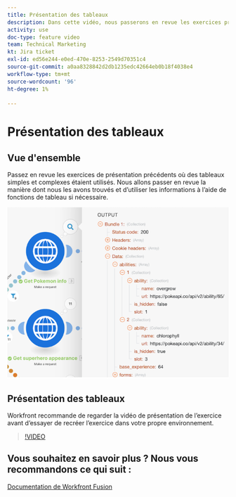 ```yaml
---
title: Présentation des tableaux
description: Dans cette vidéo, nous passerons en revue les exercices précédents où des tableaux simples et complexes ont été utilisés dans [!DNL Adobe Workfront Fusion].
activity: use
doc-type: feature video
team: Technical Marketing
kt: Jira ticket
exl-id: ed56e244-e0ed-470e-8253-2549d70351c4
source-git-commit: a0aa8328842d2db1235edc42664eb0b18f4038e4
workflow-type: tm+mt
source-wordcount: '96'
ht-degree: 1%

---
```


# Présentation des tableaux

## Vue d&#39;ensemble

Passez en revue les exercices de présentation précédents où des tableaux simples et complexes étaient utilisés. Nous allons passer en revue la manière dont nous les avons trouvés et d’utiliser les informations à l’aide de fonctions de tableau si nécessaire.

![Une image d&#39;un scénario de fusion](assets/final-functional-bits-and-bobs-1.png)

## Présentation des tableaux

Workfront recommande de regarder la vidéo de présentation de l’exercice avant d’essayer de recréer l’exercice dans votre propre environnement.

>[!VIDEO](https://video.tv.adobe.com/v/335299/?quality=12)


## Vous souhaitez en savoir plus ? Nous vous recommandons ce qui suit :

[Documentation de Workfront Fusion](https://experienceleague.adobe.com/docs/workfront/using/adobe-workfront-fusion/workfront-fusion-2.html?lang=en)
